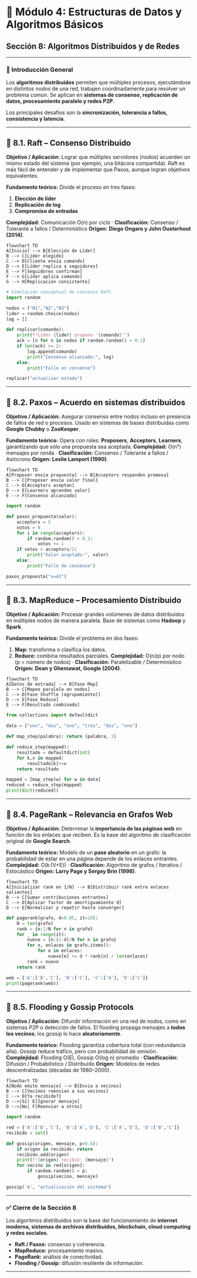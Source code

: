# 🧩 Módulo 4: Estructuras de Datos y Algoritmos Básicos
## **Sección 8: Algoritmos Distribuidos y de Redes**

---

### 🧠 Introducción General

Los **algoritmos distribuidos** permiten que múltiples procesos, ejecutándose en distintos nodos de una red, trabajen coordinadamente para resolver un problema común.
Se aplican en **sistemas de consenso, replicación de datos, procesamiento paralelo y redes P2P**.

Los principales desafíos son la **sincronización, tolerancia a fallos, consistencia y latencia**.

---

## 🔹 8.1. Raft – Consenso Distribuido

**Objetivo / Aplicación:**
Lograr que múltiples servidores (nodos) acuerden un mismo estado del sistema (por ejemplo, una bitácora compartida).
Raft es más fácil de entender y de implementar que Paxos, aunque logran objetivos equivalentes.

**Fundamento teórico:**
Divide el proceso en tres fases:
1. **Elección de líder**
2. **Replicación de log**
3. **Compromiso de entradas**

**Complejidad:** Comunicación O(n) por ciclo · **Clasificación:** Consenso / Tolerante a fallos / Determinístico
**Origen:** **Diego Ongaro y John Ousterhout (2014)**.

```mermaid
flowchart TD
A[Inicio] --> B[Elección de Líder]
B --> C[Líder elegido]
C --> D[Cliente envía comando]
D --> E[Líder replica a seguidores]
E --> F[Seguidores confirman]
F --> G[Líder aplica comando]
G --> H[Replicación consistente]
```

```python
# Simulación conceptual de consenso Raft
import random

nodos = ["N1","N2","N3"]
lider = random.choice(nodos)
log = []

def replicar(comando):
    print(f"Líder {lider} propone '{comando}'")
    ack = [n for n in nodos if random.random() > 0.1]
    if len(ack) >= 2:
        log.append(comando)
        print("Consenso alcanzado:", log)
    else:
        print("Fallo en consenso")

replicar("actualizar estado")
```

---

## 🔹 8.2. Paxos – Acuerdo en sistemas distribuidos

**Objetivo / Aplicación:**
Asegurar consenso entre nodos incluso en presencia de fallos de red o procesos.
Usado en sistemas de bases distribuidas como **Google Chubby** o **ZooKeeper**.

**Fundamento teórico:**
Opera con roles: **Proposers**, **Acceptors**, **Learners**, garantizando que sólo una propuesta sea aceptada.
**Complejidad:** O(n²) mensajes por ronda · **Clasificación:** Consenso / Tolerante a fallos / Asíncrono
**Origen:** **Leslie Lamport (1990)**.

```mermaid
flowchart TD
A[Proposer envía propuesta] --> B[Acceptors responden promesa]
B --> C[Proposer envía valor final]
C --> D[Acceptors aceptan]
D --> E[Learners aprenden valor]
E --> F[Consenso alcanzado]
```

```python
import random

def paxos_propuesta(valor):
    acceptors = 5
    votos = 0
    for i in range(acceptors):
        if random.random() > 0.3:
            votos += 1
    if votos > acceptors/2:
        print("Valor aceptado:", valor)
    else:
        print("Fallo de consenso")

paxos_propuesta("x=42")
```

---

## 🔹 8.3. MapReduce – Procesamiento Distribuido

**Objetivo / Aplicación:**
Procesar grandes volúmenes de datos distribuidos en múltiples nodos de manera paralela.
Base de sistemas como **Hadoop** y **Spark**.

**Fundamento teórico:**
Divide el problema en dos fases:
1. **Map:** transforma o clasifica los datos.
2. **Reduce:** combina resultados parciales.
**Complejidad:** O(n/p) por nodo (p = número de nodos) · **Clasificación:** Paralelizable / Determinístico
**Origen:** **Dean y Ghemawat, Google (2004)**.

```mermaid
flowchart TD
A[Datos de entrada] --> B[Fase Map]
B --> C[Mapeo paralelo en nodos]
C --> D[Fase Shuffle (agrupamiento)]
D --> E[Fase Reduce]
E --> F[Resultado combinado]
```

```python
from collections import defaultdict

data = ["uno", "dos", "uno", "tres", "dos", "uno"]

def map_step(palabra): return (palabra, 1)

def reduce_step(mapped):
    resultado = defaultdict(int)
    for k,v in mapped:
        resultado[k]+=v
    return resultado

mapped = [map_step(w) for w in data]
reduced = reduce_step(mapped)
print(dict(reduced))
```

---

## 🔹 8.4. PageRank – Relevancia en Grafos Web

**Objetivo / Aplicación:**
Determinar la **importancia de las páginas web** en función de los enlaces que reciben.
Es la base del algoritmo de clasificación original de **Google Search**.

**Fundamento teórico:**
Modelo de un **pase aleatorio** en un grafo: la probabilidad de estar en una página depende de los enlaces entrantes.
**Complejidad:** O(k·(V+E)) · **Clasificación:** Algoritmo de grafos / Iterativo / Estocástico
**Origen:** **Larry Page y Sergey Brin (1998)**.

```mermaid
flowchart TD
A[Inicializar rank en 1/N] --> B[Distribuir rank entre enlaces salientes]
B --> C[Sumar contribuciones entrantes]
C --> D[Aplicar factor de amortiguamiento d]
D --> E[Normalizar y repetir hasta converger]
```

```python
def pagerank(grafo, d=0.85, it=10):
    N = len(grafo)
    rank = {n:1/N for n in grafo}
    for _ in range(it):
        nuevo = {n:(1-d)/N for n in grafo}
        for n, enlaces in grafo.items():
            for e in enlaces:
                nuevo[e] += d * rank[n] / len(enlaces)
        rank = nuevo
    return rank

web = {'A':['B','C'], 'B':['C'], 'C':['A'], 'D':['C']}
print(pagerank(web))
```

---

## 🔹 8.5. Flooding y Gossip Protocols

**Objetivo / Aplicación:**
Difundir información en una red de nodos, como en sistemas P2P o detección de fallos.
El flooding propaga mensajes a **todos los vecinos**; los gossip lo hace **aleatoriamente**.

**Fundamento teórico:**
Flooding garantiza cobertura total (con redundancia alta). Gossip reduce tráfico, pero con probabilidad de omisión.
**Complejidad:** Flooding O(E), Gossip O(log n) promedio · **Clasificación:** Difusión / Probabilístico / Distribuido
**Origen:** Modelos de redes descentralizadas (décadas de 1980–2000).

```mermaid
flowchart TD
A[Nodo emite mensaje] --> B[Envia a vecinos]
B --> C[Vecinos reenvían a sus vecinos]
C --> D{Ya recibido?}
D -->|Sí| E[Ignorar mensaje]
D -->|No| F[Reenviar a otros]
```

```python
import random

red = {'A':['B','C'], 'B':['A','D'], 'C':['A','D'], 'D':['B','C']}
recibido = set()

def gossip(origen, mensaje, p=0.6):
    if origen in recibido: return
    recibido.add(origen)
    print(f"{origen} recibió: {mensaje}")
    for vecino in red[origen]:
        if random.random() < p:
            gossip(vecino, mensaje)

gossip('A', "actualización del sistema")
```

---

### ✅ Cierre de la Sección 8

Los algoritmos distribuidos son la base del funcionamiento de **internet moderna, sistemas de archivos distribuidos, blockchain, cloud computing y redes sociales**.
- **Raft / Paxos:** consenso y coherencia.
- **MapReduce:** procesamiento masivo.
- **PageRank:** análisis de conectividad.
- **Flooding / Gossip:** difusión resiliente de información.

---
